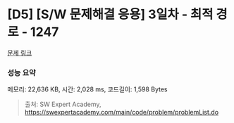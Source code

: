 # [D5] [S/W 문제해결 응용] 3일차 - 최적 경로 - 1247 

[문제 링크](https://swexpertacademy.com/main/code/problem/problemDetail.do?contestProbId=AV15OZ4qAPICFAYD) 

### 성능 요약

메모리: 22,636 KB, 시간: 2,028 ms, 코드길이: 1,598 Bytes



> 출처: SW Expert Academy, https://swexpertacademy.com/main/code/problem/problemList.do